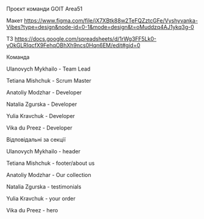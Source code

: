 Проєкт команди GOIT Area51

Макет
https://www.figma.com/file/jX7XBtk88w2TeFQZztcGFe/Vyshyvanka-Vibes?type=design&node-id=0-1&mode=design&t=oMuddzq4AJ1ykq3g-0

ТЗ
https://docs.google.com/spreadsheets/d/1rWg3FF5Lk0-yOkGLRIqcfX9FehqOBhXh9ncs0Hqn6EM/edit#gid=0

Команда

Ulanovych Mykhailo - Team Lead

Tetiana Mishchuk - Scrum Master

Anatoliy Modzhar - Developer

Natalia Zgurska - Developer

Yulia Kravchuk - Developer

Vika du Preez - Developer




Відповідальні за секції

Ulanovych Mykhailo - header

Tetiana Mishchuk - footer/about us

Anatoliy Modzhar - Our collection

Natalia Zgurska - testimonials

Yulia Kravchuk - your order

Vika du Preez - hero
